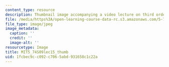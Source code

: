 ```yaml
---
content_type: resource
description: Thumbnail image accompanying a video lecture on third order spectroscopy.
file: /media/https%3A/open-learning-course-data-rc.s3.amazonaws.com/5-74-introductory-quantum-mechanics-ii-spring-2009/1fcbec9cc092c7065abd931658c1c22a_MIT5_74S09lec15_thumb.jpg
file_type: image/jpeg
image_metadata:
  caption: ''
  credit: ''
  image-alt: ''
resourcetype: Image
title: MIT5_74S09lec15_thumb
uid: 1fcbec9c-c092-c706-5abd-931658c1c22a
---
```

